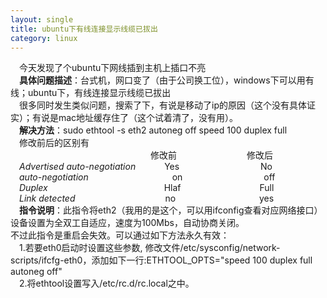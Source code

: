 ```yaml
---
layout: single
title: ubuntu下有线连接显示线缆已拔出
category: linux
---
```

 
 
&emsp;今天发现了个ubuntu下网线插到主机上插口不亮  
&emsp;**具体问题描述**：台式机，网口变了（由于公司换工位），windows下可以用有线；ubuntu下，有线连接显示线缆已拔出  
&emsp;很多同时发生类似问题，搜索了下，有说是移动了ip的原因（这个没有具体证实）；有说是mac地址缓存住了（这个试着清了，没有用）。  
&emsp;**解决方法**：sudo ethtool -s eth2 autoneg off speed 100 duplex full   
&emsp;修改前后的区别有  
&emsp;&emsp;&emsp;&emsp;&emsp;&emsp;&emsp;&emsp;&emsp;&emsp;&emsp;&emsp;&emsp;&emsp;&emsp;&emsp;修改前&emsp;&emsp;&emsp;&emsp;&emsp;&emsp;&emsp;&emsp;修改后  
&emsp;*Advertised auto-negotiation* &emsp;&emsp;&emsp;Yes &emsp;&emsp;&emsp;&emsp;&emsp;&emsp;&emsp;&emsp;&emsp;No   
&emsp;*auto-negotiation* &emsp;&emsp;&emsp;&emsp;&emsp;&emsp;&emsp;&emsp;&emsp; on &emsp;&emsp;&emsp;&emsp;&emsp;&emsp;&emsp;&emsp;&emsp;off  
&emsp;*Duplex*  &emsp;&emsp;&emsp;&emsp;&emsp;&emsp;&emsp;&emsp;&emsp;&emsp;&emsp;&emsp;&emsp;Hlaf&emsp;&emsp;&emsp;&emsp;&emsp;&emsp;&emsp;&emsp;&emsp;Full  
&emsp;*Link detected* &emsp;&emsp;&emsp;&emsp;&emsp;&emsp;&emsp;&emsp;&emsp;&emsp;no &emsp;&emsp;&emsp;&emsp;&emsp;&emsp;&emsp;&emsp;&emsp; yes   
&emsp;**指令说明**：此指令将eth2（我用的是这个，可以用ifconfig查看对应网络接口）设备设置为全双工自适应，速度为100Mbs，自动协商关闭。  
不过此指令是重启会失效。可以通过如下方法永久有效：  
&emsp;1.若要eth0启动时设置这些参数, 修改文件/etc/sysconfig/network-scripts/ifcfg-eth0，添加如下一行:ETHTOOL_OPTS="speed 100 duplex full autoneg off"  
&emsp;2.将ethtool设置写入/etc/rc.d/rc.local之中。  
